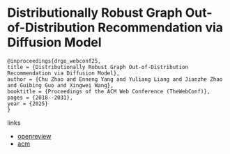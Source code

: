 # Distributionally Robust Graph Out-of-Distribution Recommendation via Diffusion Model

```
@inproceedings{drgo_webconf25,
title = {Distributionally Robust Graph Out-of-Distribution Recommendation via Diffusion Model},
author = {Chu Zhao and Enneng Yang and Yuliang Liang and Jianzhe Zhao and Guibing Guo and Xingwei Wang},
booktitle = {Proceedings of the ACM Web Conference (TheWebConf)},
pages = {2018--2031},
year = {2025}
}
```

links
- [openreview](https://openreview.net/forum?id=b2skS0nzFO)
- [acm](https://dl.acm.org/doi/10.1145/3696410.3714848)
